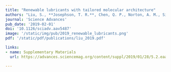 ```yaml
---
title: "Renewable lubricants with tailored molecular architecture"
authors: "Liu, S., **Josephson, T. R.**, Chen, Q. P., Norton, A. M., Siepmann, J. I., Saha, B., Vlachos, D. G.“"
journal: 'Science Advances'
pub_date: '2019-02-01'
doi: '10.1126/sciadv.aav5487'
image: '/static/img/pub/2019_renewable_lubricants.png'
pdf: '/static/pdf/publications/liu_2019.pdf'

links:
- name: Supplementary Materials 
  url: https://advances.sciencemag.org/content/suppl/2019/01/28/5.2.eaav5487.DC1

---
```

